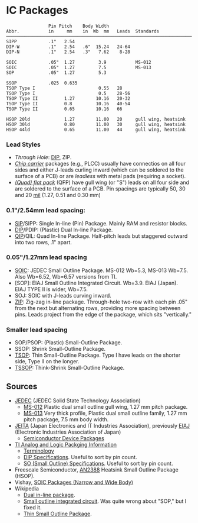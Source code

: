 IC Packages
===========

                    Pin Pitch    Body Width
    Abbr.           in     mm    in  Wb  mm   Leads  Standards
    ───────────────────────────────────────────────────────────────────────
    SIPP            .1"   2.54
    DIP-W           .1"   2.54   .6"  15.24   24-64
    DIP-N           .1"   2.54   .3"   7.62    8-28

    SOIC            .05"  1.27         3.9           MS-012
    SOIC            .05"  1.27         7.5           MS-013
    SOP             .05"  1.27         5.3

    SSOP            .025  0.635
    TSOP Type I                        0.55   28
    TSOP Type I                        0.5    28-56
    TSOP Type II          1.27        10.16   20-32
    TSOP Type II          0.8         10.16   40-54
    TSOP Type II          0.65        10.16   66

    HSOP 20ld             1.27        11.00   20     gull wing, heatsink
    HSOP 30ld             0.80        11.00   30     gull wing, heatsink
    HSOP 44ld             0.65        11.00   44     gull wing, heatsink

### Lead Styles

- _Through Hole_: [DIP], ZIP.
- [_Chip carrier_][wp cc] packages (e.g., PLCC) usually have connectios on
  all four sides and either J-leads curling inward (which can be soldered
  to the surface of a PCB) or are _leadless_ with metal pads (requiring a
  socket).
- [_(Quad) flat pack_][wp fp] (QFP) have gull wing (or "S") leads on all
  four side and are soldered to the surface of a PCB. Pin spacings are
  typically 50, 30 and 20 [mil][] (1.27, 0.51 and 0.30 mm)

### 0.1"/2.54mm lead spacing:

- [SIP]/SIPP: Single In-line (Pin) Package. Mainly RAM and resistor blocks.
- [DIP]/PDIP: (Plastic) Dual In-line Package.
- [QIP]/QIL: Quad In-line Package. Half-pitch leads but staggered outward
  into two rows, .1" apart.

### 0.05"/1.27mm lead spacing

- [SOIC]: JEDEC  Small Outline Package. MS-012 Wb=5.3, MS-013 Wb=7.5.
  Also Wb=6.52, Wb=6.57 versions from TI.
- [SOP]: EIAJ Small Outline Integrated Circuit. Wb=3.9. EIAJ (Japan).
  EIAJ TYPE II is wider, Wb=7.5.
- SOJ: SOIC with J-leads curving inward.
- [ZIP]: Zig-zag in-line package. Through-hole two-row with each pin .05"
  from the next but alternating rows, providing more spacing between pins.
  Leads project from the edge of the package, which sits "vertically."

### Smaller lead spacing

- SOP/PSOP: (Plastic) Small-Outline Package.
- SSOP: Shrink Small-Outline Package.
- [TSOP]: Thin Small-Outline Package. Type I have leads on the shorter
  side, Type II on the longer.
- [TSSOP]: Think-Shrink Small-Outline Package.


Sources
-------

- [JEDEC] \(JEDEC Solid State Technology Association)
  - [MS-012] Plastic dual small outline gull wing, 1.27 mm pitch package.
  - [MS-013] Very thick profile, Plastic dual small outline family,
    1.27 mm pitch package, 7.5 mm body width.
- [JEITA] (Japan Electronics and IT Industries Association), previously
  [EIAJ] (Electronic Industries Association of Japan)
  - [Semiconductor Device Packages][JEITA sdp]
- [TI Analog and Logic Packging Information][ti pkginfo]
  - [Terminology][ti terms]
  - [DIP Specifications][ti dip]. Useful to sort by pin count.
  - [SO (Small Outline) Specifications][ti so]. Useful to sort by pin
    count.
- Freescale Semiconductor, [AN2388] Heatsink Small Outline Package (HSOP).
- Vishay, [SOIC Packages (Narrow and Wide Body)][vishay]
- Wikipedia
  - [Dual in-line package][DIP].
  - [Small outline integrated circuit][SOIC].
    Was quite wrong about "SOP," but I fixed it.
  - [Thin Small Outline Package][TSOP].



<!-------------------------------------------------------------------->

<!-- generic terms -->
[DIP]: https://en.wikipedia.org/wiki/Dual_in-line_package
[QIP]: https://en.wikipedia.org/wiki/Dual_in-line_package#Quad_in-line
[SIP]: https://en.wikipedia.org/wiki/Dual_in-line_package#Single_in-line
[SOIC]: https://en.wikipedia.org/wiki/Small_outline_integrated_circuit
[TSOP]: https://en.wikipedia.org/wiki/Thin_Small_Outline_Package
[TSSOP]: https://en.wikipedia.org/wiki/Small_outline_integrated_circuit#Thin-shrink_small-outline_package_(TSSOP)
[ZIP]: https://en.wikipedia.org/wiki/Zig-zag_in-line_package
[mil]: https://en.wikipedia.org/wiki/Thousandth_of_an_inch

<!-- sources -->

[EIAJ]: https://en.wikipedia.org/wiki/EIAJ
[JEDEC]: https://en.wikipedia.org/wiki/JEDEC
[JEITA sdp]: https://www.jeita.or.jp/cgi-bin/standard_e/list.cgi?cateid=5&subcateid=40
[JEITA]: https://en.wikipedia.org/wiki/JEITA
[MS-012]: https://www.jedec.org/system/files/docs/MS-012G-01.pdf
[MS-013]: https://www.jedec.org/system/files/docs/MS-013F.pdf

[AN2388]: https://www.farnell.com/datasheets/1853267.pdf
[ti dip]: http://www.ti.com/packaging/docs/searchtipackages.tsp?packageName=DIP
[ti pkginfo]: www.ti.com/analogpackaging
[ti so]: http://www.ti.com/packaging/docs/searchtipackages.tsp?packageName=SO
[ti terms]: http://www.ti.com/support-packaging/packaging-resources/packaging-terminology.html
[vishay]: https://www.vishay.com/docs/72130/tape_soic.pdf

[wp cc]: https://en.wikipedia.org/wiki/Chip_carrier
[wp fp]: https://en.wikipedia.org/wiki/Quad_flat_package

